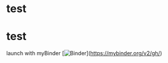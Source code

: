 # test
# test
launch with myBinder
[![Binder](https://mybinder.org/badge.svg)](https://mybinder.org/v2/gh/<path to your repo>)
